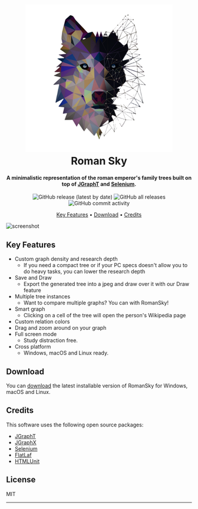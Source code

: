 <h1 align="center">
  <br>
  <a href=""><img src="res/logos/logo2.png" alt="Markdownify" width="400"></a>
  <br>
  Roman Sky
  <br>
</h1>

<h4 align="center">A minimalistic representation of the roman emperor's family trees built on top of <a href="https://jgrapht.org/" target="_blank">JGraphT</a> and <a href="https://www.selenium.dev/" target="_blank">Selenium</a>.</h4>

<p align="center">
<img alt="GitHub release (latest by date)" src="https://img.shields.io/github/v/release/SSaiDai/Roman-Sky?display_name=Roman%20Sky">
<img alt="GitHub all releases" src="https://img.shields.io/github/downloads/SSaiDai/Roman-Sky/total">
<img alt="GitHub commit activity" src="https://img.shields.io/github/commit-activity/m/SSaiDai/Roman-Sky?color=success">
</p>

<p align="center">
  <a href="#key-features">Key Features</a> •
  <a href="#download">Download</a> •
  <a href="#credits">Credits</a> 
</p>

![screenshot](res/videos%20or%20gif/demonstration.gif)

## Key Features

* Custom graph density and research depth
    - If you need a compact tree or if your PC specs doesn't allow you to do heavy tasks, you can lower the research depth
* Save and Draw
    - Export the generated tree into a jpeg and draw over it with our Draw feature
* Multiple tree instances
    - Want to compare multiple graphs? You can with RomanSky!
* Smart graph
    - Clicking on a cell of the tree will open the person's Wikipedia page
* Custom relation colors
* Drag and zoom around on your graph
* Full screen mode
    - Study distraction free.
* Cross platform
    - Windows, macOS and Linux ready.

## Download

You can [download]() the latest installable version of RomanSky for Windows, macOS and Linux.

## Credits

This software uses the following open source packages:

- [JGraphT](https://jgrapht.org/)
- [JGraphX](https://github.com/jgraph/jgraphx)
- [Selenium](https://www.selenium.dev/)
- [FlatLaf](https://www.formdev.com/flatlaf/)
- [HTMLUnit](https://htmlunit.sourceforge.io/)

## License

MIT

---
